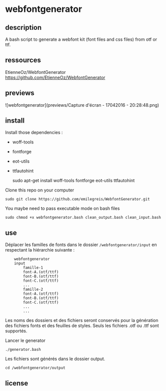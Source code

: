 # webfontgenerator 

## description

A bash script to generate a webfont kit (font files and css files) from otf or ttf.

## ressources

EtienneOz/WebfontGenerator  
https://github.com/EtienneOz/WebfontGenerator

## previews

![webfontgenerator](previews/Capture d'écran - 17042016 - 20:28:48.png)

## install

Install those dependencies :

- woff-tools
- fontforge
- eot-utils
- ttfautohint

    sudo apt-get install woff-tools fontforge eot-utils ttfautohint

Clone this repo on your computer

    sudo git clone https://github.com/emilegreis/WebfontGenerator.git

You maybe need to pass executable mode on bash files

    sudo chmod +x webfontgenerator.bash clean_output.bash clean_input.bash

## use

Déplacer les familles de fonts dans le dossier `/webfontgenerator/input` en
respectant la hiérarchie suivante :

```
    webfontgenerator
	input
	    famille-1
		font-A.(otf/ttf)
		font-B.(otf/ttf)
		font-C.(otf/ttf)
		...
	    famille-2
		font-A.(otf/ttf)
		font-B.(otf/ttf)
		font-C.(otf/ttf)
		...
	    ...
```

Les noms des dossiers et des fichiers seront conservés pour la génération des fichiers
fonts et des feuilles de styles. Seuls les fichiers .otf ou .ttf sont supportés.


Lancer le generator

    ./generator.bash

Les fichiers sont générés dans le dossier output.

    cd /webfontgenerator/output

## license


